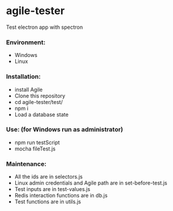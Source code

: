 # agile-tester
Test electron app with spectron

### Environment:
- Windows
- Linux

### Installation:
- install Agile
- Clone this repository
- cd agile-tester/test/
- npm i
- Load a database state

### Use: (for Windows run as administrator)
- npm run testScript
- mocha fileTest.js

### Maintenance:
- All the ids are in selectors.js
- Linux admin credentials and Agile path are in set-before-test.js
- Test inputs are in test-values.js
- Redis interaction functions are in db.js
- Test functions are in utils.js